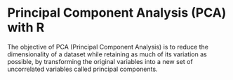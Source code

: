 # Principal Component Analysis (PCA) with R
 
 The objective of PCA (Principal Component Analysis) is to reduce the dimensionality of a dataset while retaining as much of its variation as possible, by transforming the original variables into a new set of uncorrelated variables called principal components.

